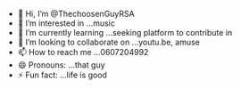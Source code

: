 - 👋 Hi, I’m @ThechoosenGuyRSA
- 👀 I’m interested in ...music 
- 🌱 I’m currently learning ...seeking platform to contribute in
- 💞️ I’m looking to collaborate on ...youtu.be, amuse 
- 📫 How to reach me ...0607204992 
- 😄 Pronouns: ...that guy
- ⚡ Fun fact: ...life is good 

<!---
ThechoosenGuyRSA/ThechoosenGuyRSA is a ✨ special ✨ repository because its `README.md` (this file) appears on your GitHub profile.
You can click the Preview link to take a look at your changes.
--->
